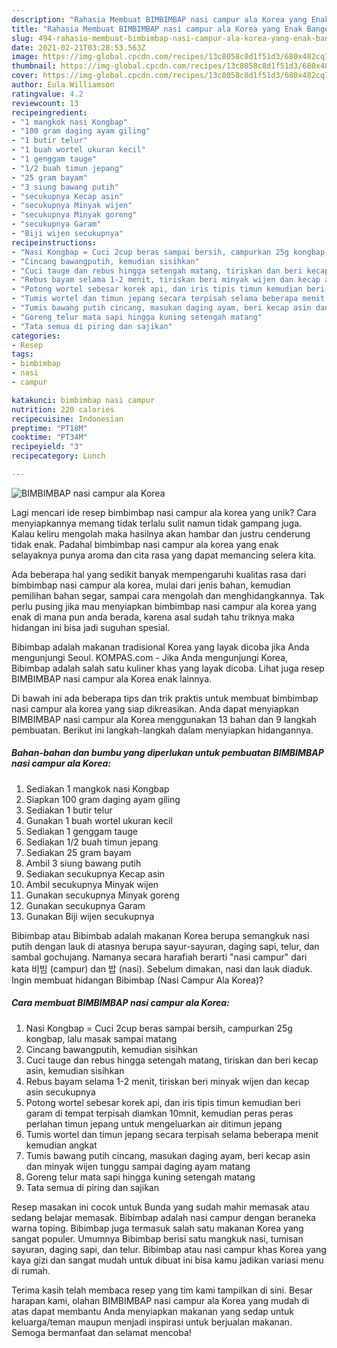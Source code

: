 ```yaml
---
description: "Rahasia Membuat BIMBIMBAP nasi campur ala Korea yang Enak Banget"
title: "Rahasia Membuat BIMBIMBAP nasi campur ala Korea yang Enak Banget"
slug: 494-rahasia-membuat-bimbimbap-nasi-campur-ala-korea-yang-enak-banget
date: 2021-02-21T03:28:53.563Z
image: https://img-global.cpcdn.com/recipes/13c8058c8d1f51d3/680x482cq70/bimbimbap-nasi-campur-ala-korea-foto-resep-utama.jpg
thumbnail: https://img-global.cpcdn.com/recipes/13c8058c8d1f51d3/680x482cq70/bimbimbap-nasi-campur-ala-korea-foto-resep-utama.jpg
cover: https://img-global.cpcdn.com/recipes/13c8058c8d1f51d3/680x482cq70/bimbimbap-nasi-campur-ala-korea-foto-resep-utama.jpg
author: Eula Williamson
ratingvalue: 4.2
reviewcount: 13
recipeingredient:
- "1 mangkok nasi Kongbap"
- "100 gram daging ayam giling"
- "1 butir telur"
- "1 buah wortel ukuran kecil"
- "1 genggam tauge"
- "1/2 buah timun jepang"
- "25 gram bayam"
- "3 siung bawang putih"
- "secukupnya Kecap asin"
- "secukupnya Minyak wijen"
- "secukupnya Minyak goreng"
- "secukupnya Garam"
- "Biji wijen secukupnya"
recipeinstructions:
- "Nasi Kongbap = Cuci 2cup beras sampai bersih, campurkan 25g kongbap, lalu masak sampai matang"
- "Cincang bawangputih, kemudian sisihkan"
- "Cuci tauge dan rebus hingga setengah matang, tiriskan dan beri kecap asin, kemudian sisihkan"
- "Rebus bayam selama 1-2 menit, tiriskan beri minyak wijen dan kecap asin secukupnya"
- "Potong wortel sebesar korek api, dan iris tipis timun kemudian beri garam di tempat terpisah diamkan 10mnit, kemudian peras peras perlahan timun jepang untuk mengeluarkan air ditimun jepang"
- "Tumis wortel dan timun jepang secara terpisah selama beberapa menit kemudian angkat"
- "Tumis bawang putih cincang, masukan daging ayam, beri kecap asin dan minyak wijen tunggu sampai daging ayam matang"
- "Goreng telur mata sapi hingga kuning setengah matang"
- "Tata semua di piring dan sajikan"
categories:
- Resep
tags:
- bimbimbap
- nasi
- campur

katakunci: bimbimbap nasi campur 
nutrition: 220 calories
recipecuisine: Indonesian
preptime: "PT18M"
cooktime: "PT34M"
recipeyield: "3"
recipecategory: Lunch

---
```



![BIMBIMBAP nasi campur ala Korea](https://img-global.cpcdn.com/recipes/13c8058c8d1f51d3/680x482cq70/bimbimbap-nasi-campur-ala-korea-foto-resep-utama.jpg)

Lagi mencari ide resep bimbimbap nasi campur ala korea yang unik? Cara menyiapkannya memang tidak terlalu sulit namun tidak gampang juga. Kalau keliru mengolah maka hasilnya akan hambar dan justru cenderung tidak enak. Padahal bimbimbap nasi campur ala korea yang enak selayaknya punya aroma dan cita rasa yang dapat memancing selera kita.

Ada beberapa hal yang sedikit banyak mempengaruhi kualitas rasa dari bimbimbap nasi campur ala korea, mulai dari jenis bahan, kemudian pemilihan bahan segar, sampai cara mengolah dan menghidangkannya. Tak perlu pusing jika mau menyiapkan bimbimbap nasi campur ala korea yang enak di mana pun anda berada, karena asal sudah tahu triknya maka hidangan ini bisa jadi suguhan spesial.

Bibimbap adalah makanan tradisional Korea yang layak dicoba jika Anda mengunjungi Seoul. KOMPAS.com - Jika Anda mengunjungi Korea, Bibimbap adalah salah satu kuliner khas yang layak dicoba. Lihat juga resep BIMBIMBAP nasi campur ala Korea enak lainnya.


Di bawah ini ada beberapa tips dan trik praktis untuk membuat bimbimbap nasi campur ala korea yang siap dikreasikan. Anda dapat menyiapkan BIMBIMBAP nasi campur ala Korea menggunakan 13 bahan dan 9 langkah pembuatan. Berikut ini langkah-langkah dalam menyiapkan hidangannya.

<!--inarticleads1-->

##### Bahan-bahan dan bumbu yang diperlukan untuk pembuatan BIMBIMBAP nasi campur ala Korea:

1. Sediakan 1 mangkok nasi Kongbap
1. Siapkan 100 gram daging ayam giling
1. Sediakan 1 butir telur
1. Gunakan 1 buah wortel ukuran kecil
1. Sediakan 1 genggam tauge
1. Sediakan 1/2 buah timun jepang
1. Sediakan 25 gram bayam
1. Ambil 3 siung bawang putih
1. Sediakan secukupnya Kecap asin
1. Ambil secukupnya Minyak wijen
1. Gunakan secukupnya Minyak goreng
1. Gunakan secukupnya Garam
1. Gunakan Biji wijen secukupnya


Bibimbap atau Bibimbab adalah makanan Korea berupa semangkuk nasi putih dengan lauk di atasnya berupa sayur-sayuran, daging sapi, telur, dan sambal gochujang. Namanya secara harafiah berarti &#34;nasi campur&#34; dari kata 비빔 (campur) dan 밥 (nasi). Sebelum dimakan, nasi dan lauk diaduk. Ingin membuat hidangan Bibimbap (Nasi Campur Ala Korea)? 

<!--inarticleads2-->

##### Cara membuat BIMBIMBAP nasi campur ala Korea:

1. Nasi Kongbap = Cuci 2cup beras sampai bersih, campurkan 25g kongbap, lalu masak sampai matang
1. Cincang bawangputih, kemudian sisihkan
1. Cuci tauge dan rebus hingga setengah matang, tiriskan dan beri kecap asin, kemudian sisihkan
1. Rebus bayam selama 1-2 menit, tiriskan beri minyak wijen dan kecap asin secukupnya
1. Potong wortel sebesar korek api, dan iris tipis timun kemudian beri garam di tempat terpisah diamkan 10mnit, kemudian peras peras perlahan timun jepang untuk mengeluarkan air ditimun jepang
1. Tumis wortel dan timun jepang secara terpisah selama beberapa menit kemudian angkat
1. Tumis bawang putih cincang, masukan daging ayam, beri kecap asin dan minyak wijen tunggu sampai daging ayam matang
1. Goreng telur mata sapi hingga kuning setengah matang
1. Tata semua di piring dan sajikan


Resep masakan ini cocok untuk Bunda yang sudah mahir memasak atau sedang belajar memasak. Bibimbap adalah nasi campur dengan beraneka warna toping. Bibimbap juga termasuk salah satu makanan Korea yang sangat populer. Umumnya Bibimbap berisi satu mangkuk nasi, tumisan sayuran, daging sapi, dan telur. Bibimbap atau nasi campur khas Korea yang kaya gizi dan sangat mudah untuk dibuat ini bisa kamu jadikan variasi menu di rumah. 

Terima kasih telah membaca resep yang tim kami tampilkan di sini. Besar harapan kami, olahan BIMBIMBAP nasi campur ala Korea yang mudah di atas dapat membantu Anda menyiapkan makanan yang sedap untuk keluarga/teman maupun menjadi inspirasi untuk berjualan makanan. Semoga bermanfaat dan selamat mencoba!
